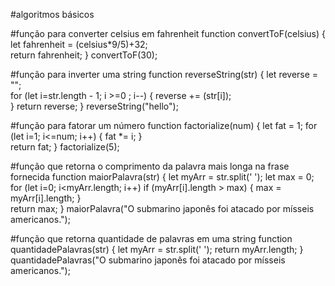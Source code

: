 #algoritmos básicos

#função para converter celsius em fahrenheit
function convertToF(celsius) {
  let fahrenheit = (celsius*9/5)+32;  
  return fahrenheit;
}
convertToF(30);

#função para inverter uma string
function reverseString(str) {
  let reverse = "";  
  for (let i=str.length - 1; i >=0 ; i--) {
    reverse += (str[i]);    
  }
  return reverse;
}
reverseString("hello");

#função para fatorar um número
function factorialize(num) {
  let fat = 1;
  for (let i=1; i<=num; i++) {
    fat *= i;
  }  
  return fat;
}
factorialize(5);

#função que retorna o comprimento da palavra mais longa na frase fornecida
function maiorPalavra(str) {
  let myArr = str.split(' ');
  let max = 0;  
  for (let i=0; i<myArr.length; i++)
     if (myArr[i].length > max) {
       max = myArr[i].length;
     }  
  return max;
}
maiorPalavra("O submarino japonês foi atacado por mísseis americanos.");

#função que retorna quantidade de palavras em uma string
function quantidadePalavras(str) {
  let myArr = str.split(' ');
 return myArr.length;
}
quantidadePalavras("O submarino japonês foi atacado por mísseis americanos.");

